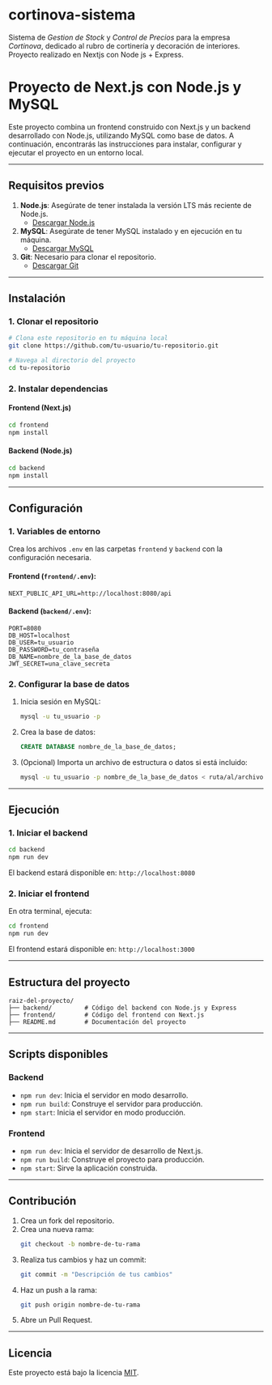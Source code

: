 # cortinova-sistema

Sistema de *Gestion de Stock* y *Control de Precios* para la empresa *Cortinova*, dedicado al rubro de cortinería y decoración de interiores. 
Proyecto realizado en Nextjs con Node js + Express. 
 
# Proyecto de Next.js con Node.js y MySQL

Este proyecto combina un frontend construido con Next.js y un backend desarrollado con Node.js, utilizando MySQL como base de datos. A continuación, encontrarás las instrucciones para instalar, configurar y ejecutar el proyecto en un entorno local.

---

## Requisitos previos

1. **Node.js**: Asegúrate de tener instalada la versión LTS más reciente de Node.js.
   - [Descargar Node.js](https://nodejs.org/)
2. **MySQL**: Asegúrate de tener MySQL instalado y en ejecución en tu máquina.
   - [Descargar MySQL](https://dev.mysql.com/downloads/installer/)
3. **Git**: Necesario para clonar el repositorio.
   - [Descargar Git](https://git-scm.com/)

---

## Instalación

### 1. Clonar el repositorio

```bash
# Clona este repositorio en tu máquina local
git clone https://github.com/tu-usuario/tu-repositorio.git

# Navega al directorio del proyecto
cd tu-repositorio
```

### 2. Instalar dependencias

#### Frontend (Next.js)
```bash
cd frontend
npm install
```

#### Backend (Node.js)
```bash
cd backend
npm install
```

---

## Configuración

### 1. Variables de entorno

Crea los archivos `.env` en las carpetas `frontend` y `backend` con la configuración necesaria.

#### **Frontend (`frontend/.env`):**
```env
NEXT_PUBLIC_API_URL=http://localhost:8080/api
```

#### **Backend (`backend/.env`):**
```env
PORT=8080
DB_HOST=localhost
DB_USER=tu_usuario
DB_PASSWORD=tu_contraseña
DB_NAME=nombre_de_la_base_de_datos
JWT_SECRET=una_clave_secreta
```

### 2. Configurar la base de datos

1. Inicia sesión en MySQL:
   ```bash
   mysql -u tu_usuario -p
   ```
2. Crea la base de datos:
   ```sql
   CREATE DATABASE nombre_de_la_base_de_datos;
   ```
3. (Opcional) Importa un archivo de estructura o datos si está incluido:
   ```bash
   mysql -u tu_usuario -p nombre_de_la_base_de_datos < ruta/al/archivo.sql
   ```

---

## Ejecución

### 1. Iniciar el backend

```bash
cd backend
npm run dev
```
El backend estará disponible en: `http://localhost:8080`

### 2. Iniciar el frontend

En otra terminal, ejecuta:

```bash
cd frontend
npm run dev
```
El frontend estará disponible en: `http://localhost:3000`

---

## Estructura del proyecto

```
raiz-del-proyecto/
├── backend/         # Código del backend con Node.js y Express
├── frontend/        # Código del frontend con Next.js
├── README.md        # Documentación del proyecto
```

---

## Scripts disponibles

### Backend
- `npm run dev`: Inicia el servidor en modo desarrollo.
- `npm run build`: Construye el servidor para producción.
- `npm start`: Inicia el servidor en modo producción.

### Frontend
- `npm run dev`: Inicia el servidor de desarrollo de Next.js.
- `npm run build`: Construye el proyecto para producción.
- `npm start`: Sirve la aplicación construida.

---

## Contribución

1. Crea un fork del repositorio.
2. Crea una nueva rama:
   ```bash
   git checkout -b nombre-de-tu-rama
   ```
3. Realiza tus cambios y haz un commit:
   ```bash
   git commit -m "Descripción de tus cambios"
   ```
4. Haz un push a la rama:
   ```bash
   git push origin nombre-de-tu-rama
   ```
5. Abre un Pull Request.

---

## Licencia

Este proyecto está bajo la licencia [MIT](./LICENSE).
